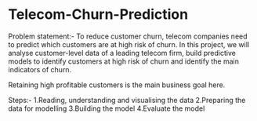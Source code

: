 # Telecom-Churn-Prediction
Problem statement:-
To reduce customer churn, telecom companies need to predict which customers are at high risk of churn. In this project, we will analyse customer-level data of a leading telecom firm, build predictive models to identify customers at high risk of churn and identify the main indicators of churn.

Retaining high profitable customers is the main business goal here.

Steps:-
1.Reading, understanding and visualising the data
2.Preparing the data for modelling
3.Building the model
4.Evaluate the model
